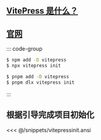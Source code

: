 ## [VitePress 是什么？](https://vitepress.dev/zh/guide/what-is-vitepress)

## [官网](https://vitepress.dev/zh/)

::: code-group
```sh [npm]
$ npm add -D vitepress
$ npx vitepress init
```
```sh [pnpm]
$ pnpm add -D vitepress
$ pnpm dlx vitepress init
```
:::

## 根据引导完成项目初始化

<<< @/snippets/vitepressinit.ansi

<git-talk />